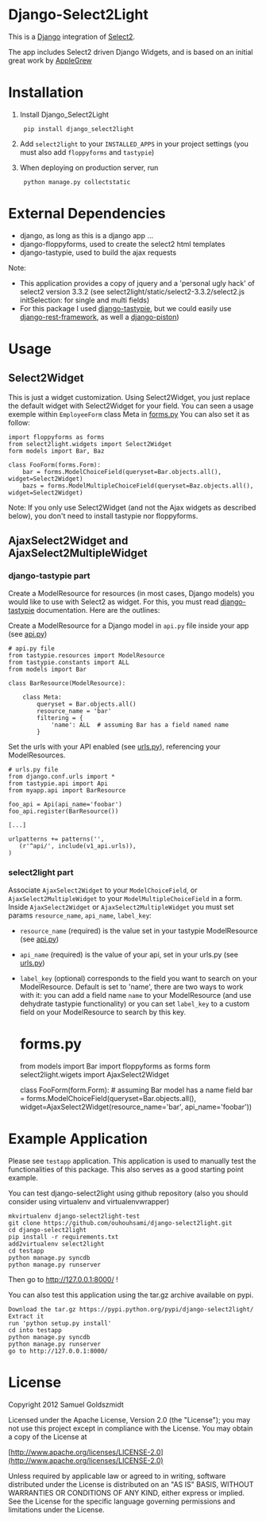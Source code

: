Django-Select2Light
===================

This is a [Django](https://www.djangoproject.com/) integration of [Select2](http://ivaynberg.github.com/select2/).

The app includes Select2 driven Django Widgets, and is based on an initial great work by [AppleGrew](https://github.com/applegrew)

Installation
============

1. Install Django_Select2Light

        pip install django_select2light

2. Add `select2light` to your `INSTALLED_APPS` in your project settings (you must also add `floppyforms` and `tastypie`)

3. When deploying on production server, run

        python manage.py collectstatic


External Dependencies
=====================

* django, as long as this is a django app ...
* django-floppyforms, used to create the select2 html templates
* django-tastypie, used to build the ajax requests

Note: 
* This application provides a copy of jquery and a 'personal ugly hack' of select2 version 3.3.2 (see select2light/static/select2-3.3.2/select2.js initSelection: for single and multi fields)
* For this package I used [django-tastypie](http://django-tastypie.readthedocs.org/en/latest/), but we could easily use [django-rest-framework](http://django-rest-framework.org/), as well a [django-piston](https://django-piston.readthedocs.org/en/latest/documentation.html))

Usage
=====

Select2Widget
-------------

This is just a widget customization. Using Select2Widget, you just replace the default widget with Select2Widget for your field.
You can seen a usage exemple within `EmployeeForm` class Meta in [forms.py](https://github.com/ouhouhsami/django-select2light/blob/master/testapp/testapp/testmain/forms.py#L13)
You can also set it as follow:

	import floppyforms as forms
	from select2light.widgets import Select2Widget
	form models import Bar, Baz

	class FooForm(forms.Form):
		bar = forms.ModelChoiceField(queryset=Bar.objects.all(), widget=Select2Widget) 
		bazs = forms.ModelMultipleChoiceField(queryset=Baz.objects.all(), widget=Select2Widget)


Note: If you only use Select2Widget (and not the Ajax widgets as described below), you don't need to install tastypie nor floppyforms.

AjaxSelect2Widget and AjaxSelect2MultipleWidget
-----------------------------------------------

### django-tastypie part

Create a ModelResource for resources (in most cases, Django models) you would like to use with Select2 as widget. For this, you must read [django-tastypie](http://django-tastypie.readthedocs.org/en/latest/) documentation. Here are the outlines: 

Create a ModelResource for a Django model in `api.py` file inside your app (see [api.py](https://github.com/ouhouhsami/django-select2light/blob/master/testapp/testapp/testmain/api.py))

	# api.py file
	from tastypie.resources import ModelResource
	from tastypie.constants import ALL
	from models import Bar

	class BarResource(ModelResource):

    	class Meta:
        	queryset = Bar.objects.all()
        	resource_name = 'bar'
        	filtering = {
            	'name': ALL  # assuming Bar has a field named name
        	}


Set the urls with your API enabled (see [urls.py](https://github.com/ouhouhsami/django-select2light/blob/master/testapp/testapp/urls.py)), referencing your ModelResources.

	# urls.py file
	from django.conf.urls import *
	from tastypie.api import Api
	from myapp.api import BarResource

	foo_api = Api(api_name='foobar')
	foo_api.register(BarResource())

	[...]

	urlpatterns += patterns('',
       (r'^api/', include(v1_api.urls)),
    )
	

### select2light part

Associate `AjaxSelect2Widget` to your `ModelChoiceField`, or `AjaxSelect2MultipleWidget` to your `ModelMultipleChoiceField` in a form. 
Inside `AjaxSelect2Widget` or `AjaxSelect2MultipleWidget` you must set params `resource_name`, `api_name`, `label_key`: 
* `resource_name` (required) is the value set in your tastypie ModelResource (see [api.py](https://github.com/ouhouhsami/django-select2light/blob/master/testapp/testapp/testmain/api.py#L13))
* `api_name` (required) is the value of your api, set in your urls.py (see [urls.py](https://github.com/ouhouhsami/django-select2light/blob/master/testapp/testapp/urls.py))
* `label_key` (optional) corresponds to the field you want to search on your ModelResource. Default is set to 'name', there are two ways to work with it: you can add a field name `name` to your ModelResource (and use dehydrate tastypie functionality) or you can set `label_key` to a custom field on your ModelResource to search by this key.

 
	# forms.py
	from models import Bar
	import floppyforms as forms
	form select2light.wigets import AjaxSelect2Widget

	class FooForm(form.Form):
		# assuming Bar model has a name field
		bar = forms.ModelChoiceField(queryset=Bar.objects.all(),
		                             widget=AjaxSelect2Widget(resource_name='bar', api_name='foobar'))



Example Application
===================

Please see `testapp` application. 
This application is used to manually test the functionalities of this package. This also serves as a good starting point example.

You can test django-select2light using github repository (also you should consider using virtualenv and virtualenvwrapper)

	mkvirtualenv django-select2light-test
	git clone https://github.com/ouhouhsami/django-select2light.git
	cd django-select2light
	pip install -r requirements.txt
	add2virtualenv select2light
	cd testapp
	python manage.py syncdb
	python manage.py runserver

Then go to http://127.0.0.1:8000/ !


You can also test this application using the tar.gz archive available on pypi.

	Download the tar.gz https://pypi.python.org/pypi/django-select2light/
	Extract it
	run 'python setup.py install'
	cd into testapp
	python manage.py syncdb
	python manage.py runserver
	go to http://127.0.0.1:8000/


License
=======

Copyright 2012 Samuel Goldszmidt

Licensed under the Apache License, Version 2.0 (the "License");
you may not use this project except in compliance with the License.
You may obtain a copy of the License at

[http://www.apache.org/licenses/LICENSE-2.0](http://www.apache.org/licenses/LICENSE-2.0)

Unless required by applicable law or agreed to in writing, software
distributed under the License is distributed on an "AS IS" BASIS,
WITHOUT WARRANTIES OR CONDITIONS OF ANY KIND, either express or implied.
See the License for the specific language governing permissions and
limitations under the License.
